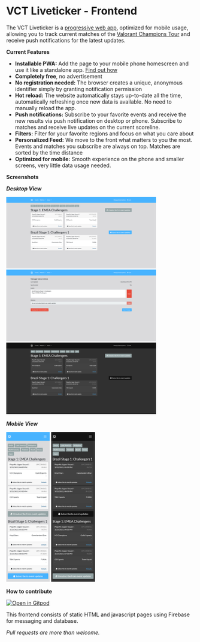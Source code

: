 # VCT Liveticker - Frontend

The VCT Liveticker is a [progressive web app](https://en.wikipedia.org/wiki/Progressive_web_application), optimized for mobile usage, 
allowing you to track current matches of the [Valorant Champions Tour](https://www.vct.gg/) and receive push notifications for the latest updates.

**Current Features**
* **Installable PWA:** Add the page to your mobile phone homescreen and use it like a standalone app. [Find out how](https://browserhow.com/how-to-add-to-home-screen-shortcut-links-with-chrome-android/)
* **Completely free**, no advertisement
* **No registration needed:** The browser creates a unique, anonymous identifier simply by granting notification permission
* **Hot reload:** The website automatically stays up-to-date all the time, automatically refreshing once new data is available. No need to manually reload the app.
* **Push notifications:** Subscribe to your favorite events and receive the new results via push notification on desktop or phone. Subscribe to matches and receive live updates on the current scoreline.
* **Filters:** Filter for your favorite regions and focus on what you care about
* **Personalized Feed:** We move to the front what matters to you the most. Events and matches you subscribe are always on top. Matches are sorted by the time distance 
* **Optimized for mobile:** Smooth experience on the phone and smaller screens, very little data usage needed.

**Screenshots**

***Desktop View***

<img alt="Event Overview in Light Mode" src="https://raw.githubusercontent.com/JamesCullum/vct-liveticker/main/.github/light-1.png" width="400"/> <img alt="Subscription Management Dashboard in Light Mode" src="https://raw.githubusercontent.com/JamesCullum/vct-liveticker/main/.github/light-2.png" width="400"/> <img alt="Event Overview in Dark Mode" src="https://raw.githubusercontent.com/JamesCullum/vct-liveticker/main/.github/dark-1.png" width="400"/>

***Mobile View***

<img alt="Mobile Event Overview in Light Mode" src="https://raw.githubusercontent.com/JamesCullum/vct-liveticker/main/.github/mobile-light-1.png" height="400"/> <img alt="Mobile Event Overview in Dark Mode" src="https://raw.githubusercontent.com/JamesCullum/vct-liveticker/main/.github/mobile-dark-1.png" height="400"/>

**How to contribute**

[![Open in Gitpod](https://gitpod.io/button/open-in-gitpod.svg)](https://gitpod.io/#https://github.com/JamesCullum/vct-liveticker)

This frontend consists of static HTML and javascript pages using Firebase for messaging and database.

*Pull requests are more than welcome.*


